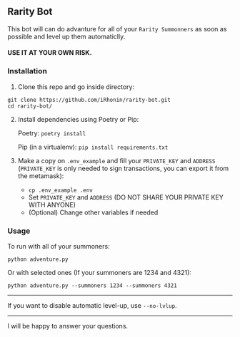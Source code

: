 ## Rarity Bot

This bot will can do advanture for all of your `Rarity Summonners` as soon as possible and level up them automaticlly.

#### USE IT AT YOUR OWN RISK.

### Installation

1. Clone this repo and go inside directory:

```
git clone https://github.com/iRhonin/rarity-bot.git
cd rarity-bot/
```

2. Install dependencies using Poetry or Pip:

    Poetry:
    `poetry install`

    Pip (in a virtualenv):
    `pip install requirements.txt`

3. Make a copy on `.env_example` and fill your `PRIVATE_KEY` and `ADDRESS` (`PRIVATE_KEY` is only needed to sign transactions, you can export it from the metamask):

    - `cp .env_example .env`
    - Set `PRIVATE_KEY` and `ADDRESS` (DO NOT SHARE YOUR PRIVATE KEY WITH ANYONE)
    - (Optional) Change other variables if needed

### Usage

To run with all of your summoners:

`python adventure.py`

Or with selected ones (If your summoners are 1234 and 4321):

`python adventure.py --summoners 1234 --summoners 4321`

---

If you want to disable automatic level-up, use `--no-lvlup`.

---

I will be happy to answer your questions.
